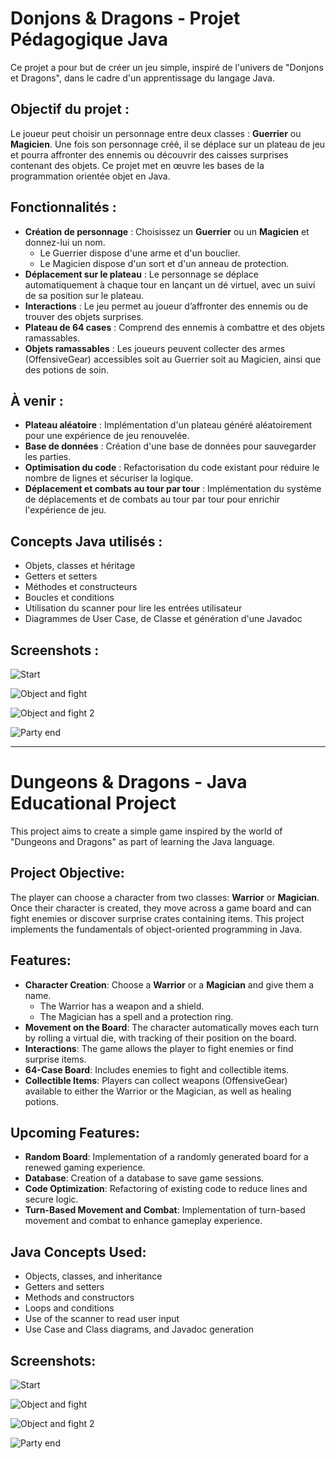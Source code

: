 # Donjons & Dragons - Projet Pédagogique Java

Ce projet a pour but de créer un jeu simple, inspiré de l'univers de "Donjons et Dragons", dans le cadre d'un apprentissage du langage Java.

## Objectif du projet :

Le joueur peut choisir un personnage entre deux classes : **Guerrier** ou **Magicien**. Une fois son personnage créé, il se déplace sur un plateau de jeu et pourra affronter des ennemis ou découvrir des caisses surprises contenant des objets. Ce projet met en œuvre les bases de la programmation orientée objet en Java.

## Fonctionnalités :

- **Création de personnage** : Choisissez un **Guerrier** ou un **Magicien** et donnez-lui un nom.
  - Le Guerrier dispose d'une arme et d'un bouclier.
  - Le Magicien dispose d'un sort et d'un anneau de protection.
- **Déplacement sur le plateau** : Le personnage se déplace automatiquement à chaque tour en lançant un dé virtuel, avec un suivi de sa position sur le plateau.
- **Interactions** : Le jeu permet au joueur d’affronter des ennemis ou de trouver des objets surprises.
- **Plateau de 64 cases** : Comprend des ennemis à combattre et des objets ramassables.
- **Objets ramassables** : Les joueurs peuvent collecter des armes (OffensiveGear) accessibles soit au Guerrier soit au Magicien, ainsi que des potions de soin.

## À venir :

- **Plateau aléatoire** : Implémentation d'un plateau généré aléatoirement pour une expérience de jeu renouvelée.
- **Base de données** : Création d'une base de données pour sauvegarder les parties.
- **Optimisation du code** : Refactorisation du code existant pour réduire le nombre de lignes et sécuriser la logique.
- **Déplacement et combats au tour par tour** : Implémentation du système de déplacements et de combats au tour par tour pour enrichir l'expérience de jeu.

## Concepts Java utilisés :

- Objets, classes et héritage
- Getters et setters
- Méthodes et constructeurs
- Boucles et conditions
- Utilisation du scanner pour lire les entrées utilisateur
- Diagrammes de User Case, de Classe et génération d'une Javadoc

## Screenshots :

![Start](https://github.com/user-attachments/assets/8c240327-9fac-4122-91fb-a48fe7a1ea00)

![Object and fight](https://github.com/user-attachments/assets/57e945d6-0823-4bbe-83e1-9ad526ff5e11)

![Object and fight 2](https://github.com/user-attachments/assets/8de07cd0-3abb-45e2-84ad-2e3e6dcaaec2)

![Party end](https://github.com/user-attachments/assets/df89973f-fa2d-4943-b6c6-9417606fbac9)

---

# Dungeons & Dragons - Java Educational Project

This project aims to create a simple game inspired by the world of "Dungeons and Dragons" as part of learning the Java language.

## Project Objective:

The player can choose a character from two classes: **Warrior** or **Magician**. Once their character is created, they move across a game board and can fight enemies or discover surprise crates containing items. This project implements the fundamentals of object-oriented programming in Java.

## Features:

- **Character Creation**: Choose a **Warrior** or a **Magician** and give them a name.
  - The Warrior has a weapon and a shield.
  - The Magician has a spell and a protection ring.
- **Movement on the Board**: The character automatically moves each turn by rolling a virtual die, with tracking of their position on the board.
- **Interactions**: The game allows the player to fight enemies or find surprise items.
- **64-Case Board**: Includes enemies to fight and collectible items.
- **Collectible Items**: Players can collect weapons (OffensiveGear) available to either the Warrior or the Magician, as well as healing potions.

## Upcoming Features:

- **Random Board**: Implementation of a randomly generated board for a renewed gaming experience.
- **Database**: Creation of a database to save game sessions.
- **Code Optimization**: Refactoring of existing code to reduce lines and secure logic.
- **Turn-Based Movement and Combat**: Implementation of turn-based movement and combat to enhance gameplay experience.

## Java Concepts Used:

- Objects, classes, and inheritance
- Getters and setters
- Methods and constructors
- Loops and conditions
- Use of the scanner to read user input
- Use Case and Class diagrams, and Javadoc generation

## Screenshots:

![Start](https://github.com/user-attachments/assets/8c240327-9fac-4122-91fb-a48fe7a1ea00)

![Object and fight](https://github.com/user-attachments/assets/57e945d6-0823-4bbe-83e1-9ad526ff5e11)

![Object and fight 2](https://github.com/user-attachments/assets/8de07cd0-3abb-45e2-84ad-2e3e6dcaaec2)

![Party end](https://github.com/user-attachments/assets/df89973f-fa2d-4943-b6c6-9417606fbac9)
